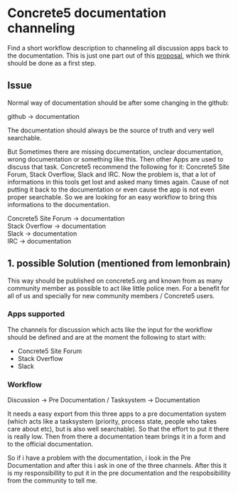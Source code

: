 # Concrete5 documentation channeling
Find a short workflow description to channeling all discussion apps back to the documentation. This is just one part out of this [proposal](https://github.com/gondwanasoft/c5-doc-team), which we think should be done as a first step.

## Issue
Normal way of documentation should be after some changing in the github:

github -> documentation


The documentation should always be the source of truth and very well searchable.

But Sometimes there are missing documentation, unclear documentation, wrong documentation or something like this. Then other Apps are used to discuss that task. Concrete5 recommend the following for it: Concrete5 Site Forum, Stack Overflow, Slack and IRC. Now the problem is, that a lot of informations in this tools get lost and asked many times again. Cause of not putting it back to the documentation or even cause the app is not even proper searchable. So we are looking for an easy workflow to bring this informations to the documentation.

Concrete5 Site Forum -> documentation<br>
Stack Overflow -> documentation<br>
Slack -> documentation<br>
IRC -> documentation<br>

## 1. possible Solution (mentioned from lemonbrain)
This way should be published on concrete5.org and known from as many community member as possible to act like little police men. For a benefit for all of us and specially for new community members / Concrete5 users.

### Apps supported
The channels for discussion which acts like the input for the workflow should be defined and are at the moment the following to start with:
* Concrete5 Site Forum
* Stack Overflow
* Slack

### Workflow
Discussion -> Pre Documentation / Tasksystem -> Documentation

It needs a easy export from this three apps to a pre documentation system (which acts like a tasksystem (priority, process state, people who takes care about etc), but is also well searchable). So that the effort to put it there is really low. Then from there a documentation team brings it in a form and to the official documentation.

So if i have a problem with the documentation, i look in the Pre Documentation and after this i ask in one of the three channels. After this it is my responsibillity to put it in the pre documentation and the respobsibillity from the community to tell me.


